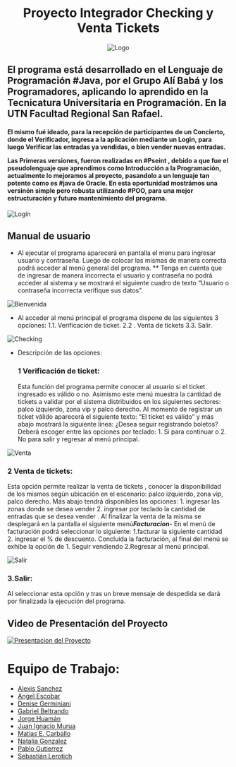 <div align="center">
 
# Proyecto Integrador Checking y Venta Tickets

![Logo](https://i.postimg.cc/CKCJYw7v/alibaba-y-los-programadores.png)
</div>
 
<h2>
 El programa está desarrollado en el Lenguaje de Programación #Java, por el Grupo Alí Babá y los Programadores, aplicando lo aprendido en la Tecnicatura Universitaria en Programación. En la UTN Facultad Regional San Rafael. 
 </h2>
 
 <h4>
 El mismo fué ideado, para la recepción de participantes de un Concierto, donde el Verificador, ingresa a la aplicación mediante un Login, para luego Verificar las entradas ya vendidas, o bien vender nuevas entradas.

Las Primeras versiones, fueron realizadas en #Pseint , debido a que fue el pseudolenguaje que aprendimos como Introducción a la Programación, actualmente lo mejoramos al proyecto, pasandolo a un lenguaje tan potente como es #java de Oracle. En esta oportunidad mostrámos una versinón simple pero robusta utilizando #POO, para una mejor estructuración y futuro mantenimiento del programa. 
 </h4>
 
 ![Login](https://i.postimg.cc/ht19VJdf/Login.png)
 
 ## Manual de usuario

- Al ejecutar el programa  aparecerá en pantalla el menu para ingresar usuario y contraseña. Luego de colocar las mismas de manera correcta podrá acceder al menú general del programa.
         ** Tenga en cuenta que de ingresar de manera incorrecta el usuario y contraseña no podrá acceder al sistema y se mostrará el siguiente cuadro de texto “Usuario o contraseña incorrecta verifique sus datos”.
      
![Bienvenida](https://i.postimg.cc/50nvTD31/Bienvenida-Programa.png)
      
- Al acceder al menú principal el programa dispone de las siguientes 3 opciones:
1.1. Verificación de ticket.
2.2 . Venta de tickets
3.3.  Salir.

![Checking](https://i.postimg.cc/76f0vmQ2/Checking.png)
- Descripción de las opciones:

    ### 1 Verificación de ticket: 
    Esta función del programa permite conocer al usuario si el ticket ingresado es válido o no. Asimismo este menú muestra la cantidad de tickets a validar por el sistema distribuidos en los siguientes sectores: palco izquierdo, zona vip y palco derecho. Al momento de registrar un ticket válido aparecerá el siguiente texto: “El ticket es válido”  y más abajo mostrará la siguiente línea: ¿Desea seguir registrando boletos? Deberá escoger entre las opciones por teclado: 1. Si para continuar o 2. No para salir y regresar al menú principal.

![Venta](https://i.postimg.cc/PrmZkLK2/Venta.png)

  ### 2 Venta de tickets: 
  Esta opción permite realizar la venta de tickets , conocer la disponibilidad de los mismos según ubicación en el escenario: palco izquierdo, zona vip, palco derecho. Más abajo tendrá disponibles las opciones: 1. ingresar las zonas donde se desea vender 2. ingresar por teclado la cantidad de entradas que se desea vender . Al finalizar la venta de la misma se desplegará en la pantalla el siguiente menú***Facturacion***- En el menú de facturación podrá seleccionar lo siguiente: 1.facturar la siguiente cantidad 2. ingresar el % de descuento. Concluida la facturación, al final del menú se exhibe la opción de 1. Seguir vendiendo 2.Regresar al menú principal.

![Salir](https://i.postimg.cc/SKKz8g4v/Salir.png)

  ### 3.Salir: 
  Al seleccionar esta opción y tras un breve mensaje de despedida se dará por finalizada la ejecución del programa.

## Video de Presentación del Proyecto

[![Presentacion del Proyecto](https://i.postimg.cc/Jn8pcwTQ/Video.png)](https://dms.licdn.com/playlist/C4D05AQHKgZj93AHfvg/mp4-720p-30fp-crf28/0/1670634181473?e=1671242400&v=beta&t=Z6oSx-3_65hxVDIHDy1TCa5_OqOVeEcw9dRhKW-Y8io)

# Equipo de Trabajo:

 - [Alexis Sanchez](https://github.com/Alexsanchez84)
 - [Angel Escobar](https://github.com/angesc2022)
 - [Denise Germiniani](https://github.com/DenuArg)
 - [Gabriel Beltrando](https://github.com/Gabibelt)
 - [Jorge Huamán](https://github.com/JheikHp)
 - [Juan Ignacio Murua](https://github.com/JuanIgnaMurua)
 - [Matias E. Carballo](https://github.com/lokywolf2295)
 - [Natalia Gonzalez](https://github.com/Natalia24v)
 - [Pablo Gutierrez](https://github.com/PabloYR16)
 - [Sebastián Lerotich](https://github.com/SebaLerotich)







